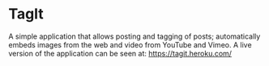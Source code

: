 TagIt
================

A simple application that allows posting and tagging of posts; automatically embeds images from the web and video from YouTube and Vimeo.
A live version of the application can be seen at: https://tagit.heroku.com/